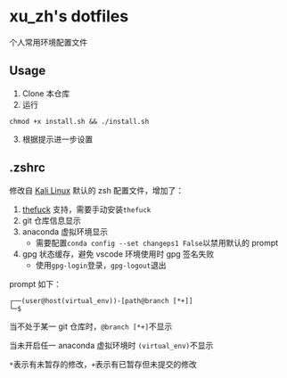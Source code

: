 # xu_zh's dotfiles
个人常用环境配置文件

## Usage
1. Clone 本仓库
2. 运行
```
chmod +x install.sh && ./install.sh
```
3. 根据提示进一步设置

## .zshrc
修改自 [Kali Linux](https://www.kali.org/) 默认的 zsh 配置文件，增加了：
1. [thefuck](https://github.com/nvbn/thefuck) 支持，需要手动安装`thefuck`
2. git 仓库信息显示
3. anaconda 虚拟环境显示
    - 需要配置`conda config --set changeps1 False`以禁用默认的 prompt
4. gpg 状态缓存，避免 vscode 环境使用时 gpg 签名失败
    - 使用`gpg-login`登录，`gpg-logout`退出

prompt 如下：
```
┌──(user@host(virtual_env))-[path@branch [*+]]
└─$
```
当不处于某一 git 仓库时，`@branch [*+]`不显示

当未开启任一 anaconda 虚拟环境时 `(virtual_env)`不显示

`*`表示有未暂存的修改，`+`表示有已暂存但未提交的修改
